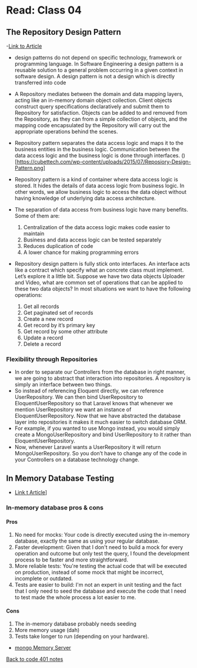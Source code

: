 # Read: Class 04

## The Repository Design Pattern

-[Link to Article](https://cubettech.com/resources/blog/introduction-to-repository-design-pattern/)

- design patterns do not depend on specific technology, framework or programming language. In Software Engineering a design pattern is a reusable solution to a general problem occurring in a given context in software design. A design pattern is not a design which is directly transferred into code
- A Repository mediates between the domain and data mapping layers, acting like an in-memory domain object collection. Client objects construct query specifications declaratively and submit them to Repository for satisfaction. Objects can be added to and removed from the Repository, as they can from a simple collection of objects, and the mapping code encapsulated by the Repository will carry out the appropriate operations behind the scenes.
- Repository pattern separates the data access logic and maps it to the business entities in the business logic. Communication between the data access logic and the business logic  is done through interfaces.
()[https://cubettech.com/wp-content/uploads/2015/07/Reposiory-Design-Pattern.png]

- Repository pattern is a kind of container where data access logic is stored. It hides the details of data access logic from business logic. In other words, we allow business logic to access the data object without having knowledge of underlying data access architecture.
- The separation of data access from business logic have many benefits. Some of them are:
  1. Centralization of the data access logic makes code easier to maintain
  1. Business and data access logic can be tested separately
  1. Reduces duplication of code
  1. A lower chance for making programming errors
- Repository design pattern is  fully stick onto interfaces. An interface acts like a contract which specify what an concrete class must implement. Let’s explore it a little bit. Suppose we have two data objects Uploader and Video, what are common set of operations that can be applied to these two data objects? In most situations we want to have the following operations:
  1. Get all records
  1. Get paginated set of records
  1. Create a new record
  1. Get record by it’s primary key
  1. Get record by some other attribute
  1. Update a record
  1. Delete a record

### Flexibility through Repositories

- In order to separate our Controllers from the database in right manner, we are going to abstract that interaction into repositories. A repository is simply an interface between two things.
- So instead of referencing Eloquent directly, we can reference UserRepository. We can then bind UserRepository to EloquentUserRepository so that Laravel knows that whenever we mention UserRepository we want an instance of EloquentUserRepository. Now that we have abstracted the database layer into repositories it makes it much easier to switch database ORM.
- For example, if you wanted to use Mongo instead, you would simply create a MongoUserRepository and bind UserRepository to it rather than EloquentUserRepository.
- Now, whenever Laravel wants a UserRepository it will return MongoUserRepository.
So you don’t have to change any of the code in your Controllers on a database technology change.

## In Memory Database Testing

- [Link t Article](https://dev.to/paulasantamaria/testing-node-js-mongoose-with-an-in-memory-database-32np)]

### In-memory database pros & cons

#### Pros

1. No need for mocks: Your code is directly executed using the in-memory database, exactly the same as using your regular database.
1. Faster development: Given that I don't need to build a mock for every operation and outcome but only test the query, I found the development process to be faster and more straightforward.
1. More reliable tests: You're testing the actual code that will be executed on production, instead of some mock that might be incorrect, incomplete or outdated.
1. Tests are easier to build: I'm not an expert in unit testing and the fact that I only need to seed the database and execute the code that I need to test made the whole process a lot easier to me.

#### Cons

1. The in-memory database probably needs seeding
1. More memory usage (dah)
1. Tests take longer to run (depending on your hardware).

- [mongo Memory Server](https://www.npmjs.com/package/mongodb-memory-server)


[Back to code 401 notes](../401-Javascript.md)
